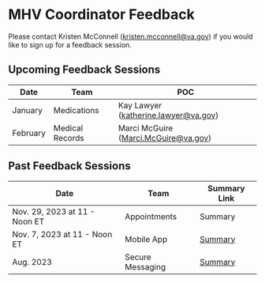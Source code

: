 # MHV Coordinator Feedback

Please contact Kristen McConnell (kristen.mcconnell@va.gov) if you would like to sign up for a feedback session.

## Upcoming Feedback Sessions
| Date | Team | POC |
| ---- | ---- | ---- |
| January | Medications | Kay Lawyer (katherine.lawyer@va.gov) |
| February | Medical Records | Marci McGuire (Marci.McGuire@va.gov) |

## Past Feedback Sessions
| Date | Team | Summary Link |
| ---- | ---- | ---- |
| Nov. 29, 2023 at 11 - Noon ET | Appointments | Summary |
| Nov. 7, 2023 at 11 - Noon ET | Mobile App | [Summary](https://github.com/department-of-veterans-affairs/va.gov-team/blob/master/products/health-care/digital-health-modernization/mhv-to-va.gov/mhv-coordinator-feedback/Feedback-sessions/2023-11-Flagship-Mobile-Feedback.md) |
| Aug. 2023 | Secure Messaging | [Summary](https://github.com/department-of-veterans-affairs/va.gov-team/blob/master/products/health-care/digital-health-modernization/mhv-to-va.gov/mhv-coordinator-feedback/Feedback-sessions/2023-08-Feedback-SM.md) |
